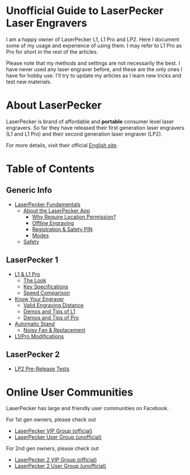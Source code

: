 # Unofficial Guide to LaserPecker Laser Engravers

I am a happy owner of LaserPecker L1, L1 Pro and LP2. Here I document some of my usage and experience of using them. I may refer to L1 Pro as Pro for short in the rest of the articles.

Please note that my methods and settings are not necessarily the best. I have never used any laser engraver before, and these are the only ones I have for hobby use. I'll try to update my articles as I learn new tricks and test new materials.


# About LaserPecker

LaserPecker is brand of affordable and **portable** consumer level laser engravers. So far they have released their first generation laser engravers (L1 and L1 Pro) and their second generation laser engraver (LP2).

For more details, visit their official [English site](https://www.laserpecker.net/).


# Table of Contents
## Generic Info
- [LaserPecker Fundamentals](/LP_fundamentals.md#laserpecker-fundamentals)
  - [About the LaserPecker App](/LP_fundamentals.md#about-the-laserpecker-app)
    - [Why Require Location Permission?](/LP_fundamentals.md#why-require-location-permision)
    - [Offline Engraving](/LP_fundamentals.md#offline-engraving)
    - [Registration & Satety PIN](/LP_fundamentals.md#registration--satety-pin)
    - [Modes](/LP_fundamentals.md#modes)
  - [Safety](/LP_fundamentals.md#safety)
## LaserPecker 1
- [L1 & L1 Pro](/L1_index.md#l1--l1-pro)
  - [The Look](/L1_index.md#the-look)
  - [Key Specifications](/L1_index.md#key-specifications)
  - [Speed Comparison](/L1_index.md#speed-comparison)
- [Know Your Engraver](/L1_index.md#know-your-engraver)
  - [Valid Engraving Distance](/L1_index.md#valid-engraving-distance)
  - [Demos and Tips of L1](/L1.md)
  - [Demos and Tips of Pro](/Pro.md)
- [Automatic Stand](/Auto_Stand.md)
  - [Noisy Fan & Replacement](Auto_Stand.md#noisy-fan--replacement)
- [L1/Pro Modifications](/L1_index.md#l1pro-modifications)
## LaserPecker 2
- [LP2 Pre-Release Tests](LP2_pre_release_tests.md)




# Online User Communities

LaserPecker has large and friendly user communities on Facebook.

For 1st gen owners, please check out

* [LaserPecker VIP Group (official)](https://www.facebook.com/groups/laserpecker/)
* [LaserPecker User Group (unofficial)](https://www.facebook.com/groups/203376080793152/)

For 2nd gen owners, please check out

* [LaserPecker 2 VIP Group (official)](https://www.facebook.com/groups/374697760505822/)
* [LaserPecker 2 User Group (unofficial)](https://www.facebook.com/groups/lp2users/)



